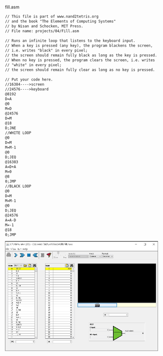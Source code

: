 fill.asm

    // This file is part of www.nand2tetris.org
    // and the book "The Elements of Computing Systems"
    // by Nisan and Schocken, MIT Press.
    // File name: projects/04/Fill.asm

    // Runs an infinite loop that listens to the keyboard input.
    // When a key is pressed (any key), the program blackens the screen,
    // i.e. writes "black" in every pixel;
    // the screen should remain fully black as long as the key is pressed. 
    // When no key is pressed, the program clears the screen, i.e. writes
    // "white" in every pixel;
    // the screen should remain fully clear as long as no key is pressed.

    // Put your code here.
    //16384---->screen
    //24576---->keyboard
    @8192               
    D=A               
    @0                
    M=D                
    @24576
    D=M
    @18                  
    D;JNE            
    //WHITE LOOP
    @0
    D=M               
    M=M-1                
    @0              
    D;JEQ           
    @16383         
    A=D+A                
    M=0              
    @8                
    0;JMP         
    //BLACK LOOP
    @0
    D=M
    M=M-1
    @0
    D;JEQ        
    @24576
    A=A-D
    M=-1
    @18
    0;JMP       
![image](https://github.com/mnnmnm/co109a/blob/master/homework/pic/work9.jpg)
